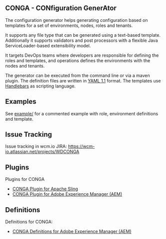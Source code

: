 ## CONGA - CONfiguration GenerAtor

The configuration generator helps generating configuration based on templates for a set of environments, nodes, roles and tenants.

It supports any file type that can be generated using a text-based template. Additionally it supports validators and post processors with a flexible Java ServiceLoader-based extensibility model.

It targets DevOps teams where developers are responsible for defining the roles and templates, and operations defines the environments with the nodes and tenants.

The generator can be executed from the command line or via a maven plugin. The definition files are written in [YAML 1.1](http://yaml.org/) format. The templates use [Handlebars](http://handlebarsjs.com/) as scripting language.


## Examples

See [example/](https://github.com/wcm-io-devops/conga/tree/develop/example/) for a commented example with role, environment definitions and template.


## Issue Tracking

Issue tracking in wcm.io JIRA: https://wcm-io.atlassian.net/projects/WDCONGA


## Plugins

Plugins for CONGA

* [CONGA Plugin for Apache Sling](plugins/sling)
* [CONGA Plugin for Adobe Experience Manager (AEM)](plugins/aem)


## Definitions

Definitions for CONGA:

* [CONGA Definitions for Adobe Experience Manager (AEM)](definitions/aem)
